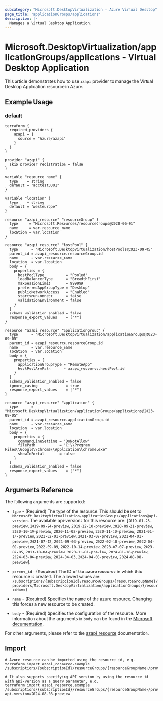 ```yaml
---
subcategory: "Microsoft.DesktopVirtualization - Azure Virtual Desktop"
page_title: "applicationGroups/applications"
description: |-
  Manages a Virtual Desktop Application.
---
```


# Microsoft.DesktopVirtualization/applicationGroups/applications - Virtual Desktop Application

This article demonstrates how to use `azapi` provider to manage the Virtual Desktop Application resource in Azure.

## Example Usage

### default

```hcl
terraform {
  required_providers {
    azapi = {
      source = "Azure/azapi"
    }
  }
}

provider "azapi" {
  skip_provider_registration = false
}

variable "resource_name" {
  type    = string
  default = "acctest0001"
}

variable "location" {
  type    = string
  default = "westeurope"
}

resource "azapi_resource" "resourceGroup" {
  type     = "Microsoft.Resources/resourceGroups@2020-06-01"
  name     = var.resource_name
  location = var.location
}

resource "azapi_resource" "hostPool" {
  type      = "Microsoft.DesktopVirtualization/hostPools@2023-09-05"
  parent_id = azapi_resource.resourceGroup.id
  name      = var.resource_name
  location  = var.location
  body = {
    properties = {
      hostPoolType          = "Pooled"
      loadBalancerType      = "BreadthFirst"
      maxSessionLimit       = 999999
      preferredAppGroupType = "Desktop"
      publicNetworkAccess   = "Enabled"
      startVMOnConnect      = false
      validationEnvironment = false
    }
  }
  schema_validation_enabled = false
  response_export_values    = ["*"]
}

resource "azapi_resource" "applicationGroup" {
  type      = "Microsoft.DesktopVirtualization/applicationGroups@2023-09-05"
  parent_id = azapi_resource.resourceGroup.id
  name      = var.resource_name
  location  = var.location
  body = {
    properties = {
      applicationGroupType = "RemoteApp"
      hostPoolArmPath      = azapi_resource.hostPool.id
    }
  }
  schema_validation_enabled = false
  ignore_casing             = true
  response_export_values    = ["*"]
}

resource "azapi_resource" "application" {
  type      = "Microsoft.DesktopVirtualization/applicationGroups/applications@2023-09-05"
  parent_id = azapi_resource.applicationGroup.id
  name      = var.resource_name
  location  = var.location
  body = {
    properties = {
      commandLineSetting = "DoNotAllow"
      filePath           = "C:\\Program Files\\Google\\Chrome\\Application\\chrome.exe"
      showInPortal       = false
    }
  }
  schema_validation_enabled = false
  response_export_values    = ["*"]
}

```



## Arguments Reference

The following arguments are supported:

* `type` - (Required) The type of the resource. This should be set to `Microsoft.DesktopVirtualization/applicationGroups/applications@api-version`. The available api-versions for this resource are: [`2019-01-23-preview`, `2019-09-24-preview`, `2019-12-10-preview`, `2020-09-21-preview`, `2020-10-19-preview`, `2020-11-02-preview`, `2020-11-10-preview`, `2021-01-14-preview`, `2021-02-01-preview`, `2021-03-09-preview`, `2021-04-01-preview`, `2021-07-12`, `2021-09-03-preview`, `2022-02-10-preview`, `2022-04-01-preview`, `2022-09-09`, `2022-10-14-preview`, `2023-07-07-preview`, `2023-09-05`, `2023-10-04-preview`, `2023-11-01-preview`, `2024-01-16-preview`, `2024-03-06-preview`, `2024-04-03`, `2024-04-08-preview`, `2024-08-08-preview`].

* `parent_id` - (Required) The ID of the azure resource in which this resource is created. The allowed values are:  
  `/subscriptions/{subscriptionId}/resourceGroups/{resourceGroupName}/providers/Microsoft.DesktopVirtualization/applicationGroups/{resourceName}`

* `name` - (Required) Specifies the name of the azure resource. Changing this forces a new resource to be created.

* `body` - (Required) Specifies the configuration of the resource. More information about the arguments in `body` can be found in the [Microsoft documentation](https://learn.microsoft.com/en-us/azure/templates/Microsoft.DesktopVirtualization/applicationGroups/applications?pivots=deployment-language-terraform).

For other arguments, please refer to the [azapi_resource](https://registry.terraform.io/providers/Azure/azapi/latest/docs/resources/resource) documentation.

## Import

 ```shell
 # Azure resource can be imported using the resource id, e.g.
 terraform import azapi_resource.example /subscriptions/{subscriptionId}/resourceGroups/{resourceGroupName}/providers/Microsoft.DesktopVirtualization/applicationGroups/{resourceName}/applications/{resourceName}
 
 # It also supports specifying API version by using the resource id with api-version as a query parameter, e.g.
 terraform import azapi_resource.example /subscriptions/{subscriptionId}/resourceGroups/{resourceGroupName}/providers/Microsoft.DesktopVirtualization/applicationGroups/{resourceName}/applications/{resourceName}?api-version=2024-08-08-preview
 ```
